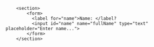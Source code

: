 
        <section>
            <form>
              <label for="name">Name: </label?
              <input id="name" name="fullName" type="text" placeholder="Enter name..."> 
            </form>
        </section>
